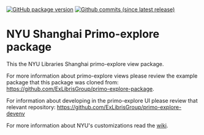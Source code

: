 [![GitHub package version](https://img.shields.io/github/package-json/v/NYULibraries/primo-explore-nyush.svg)](https://github.com/NYULibraries/primo-explore-nyush/releases)
[![Github commits (since latest release)](https://img.shields.io/github/commits-since/NYULibraries/primo-explore-nyush/latest.svg)](https://github.com/NYULibraries/primo-explore-nyush/releases/latest)
# NYU Shanghai Primo-explore package

This the NYU Libraries Shanghai primo-explore view package.

For more information about primo-explore views please review the example package that this package was cloned from: https://github.com/ExLibrisGroup/primo-explore-package.

For information about developing in the primo-explore UI please review that relevant repository: https://github.com/ExLibrisGroup/primo-explore-devenv

For more information about NYU's customizations read the [wiki](https://github.com/nyulibraries/primo-explore-nyu/wiki).
